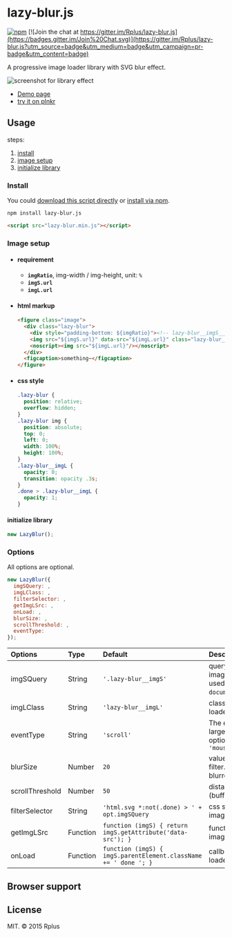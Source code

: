 # lazy-blur.js

[![npm](https://img.shields.io/npm/v/npm.svg)](https://www.npmjs.com/package/lazy-blur.js) [![Join the chat at https://gitter.im/Rplus/lazy-blur.js](https://badges.gitter.im/Join%20Chat.svg)](https://gitter.im/Rplus/lazy-blur.js?utm_source=badge&utm_medium=badge&utm_campaign=pr-badge&utm_content=badge)

A progressive image loader library with SVG blur effect.

![screenshot for library effect](https://lh3.googleusercontent.com/dZisilyOaq8OEsHVn0ViEhVSXF5_dAZ-vECq5rKzltF00bxI0B7WQqFrMtDBlR3qypJgvCx0Pfkj-pl5tY3D4hdDJctntnhDCq_t0XJ2Ic78cpoBnoGEwlCv6lOs20Mw0gtkjr2iPNl_5YVI1gwUsYq1VeT6II7OrnFkjN_4D0FaT6jfqZXzrNJj_c3gsWixOER5847Cst6mhqfqf2D1NjBOPN0NK3DVmKgX9hiKYwcQzFe5XfA8KGJESUJvvJhQV2-rIl1wSiITJ8n4VDlpVf7r1qK6VneiKakKGUMopjF4Hly5KuiRomEGKuetym_qzA6ldjTr_l_7EBRwgwRvztbthQAQItsl6I1LYl84FmeEhECcKPWF6b_EbFx23XwQEFoyn150YcIi7t3IZAcivtqbdhRZV9Ovm7amcLB-AaUjOcYQJxgSwEWQEbGgxjv14dzS2bJcI5GsdvXoYx1AWeQlxE_ywZgwXeurbhcSxMF3B4xVO16k-8bmjTDTSx2vQ6mJrbCN1n1ui-_aSr6Eqy2A03mmTBOL7s2Llm2hY6BOBNXlL6JBGp9eDz13VfrC9jjX=w347-h474-no)

* [Demo page](http://rplus.github.io/lazy-blur.js/demo.html)
* [try it on plnkr](http://plnkr.co/)

## Usage

steps:

1. [install](#install)
2. [image setup](#setup)
3. [initialize library](#initialize)

### <a name="install"></a>Install

You could [download this script directly](https://github.com/Rplus/lazy-blur.js/raw/master/dist/lazy-blur.min.js)
or [install via npm](https://www.npmjs.com/package/lazy-blur.js).

```bash
npm install lazy-blur.js
```

```html
<script src="lazy-blur.min.js"></script>
```

### <a name="setup"></a>Image setup

* #### requirement

  * **`imgRatio`**, img-width / img-height, unit: `%`
  * **`imgS.url`**
  * **`imgL.url`**

* #### html markup

  ```html
  <figure class="image">
    <div class="lazy-blur">
      <div style="padding-bottom: ${imgRatio}"><!-- lazy-blur__imgS__placeholder --></div>
      <img src="${imgS.url}" data-src="${imgL.url}" class="lazy-blur__imgS"/>
      <noscript><img src="${imgL.url}"/></noscript>
    </div>
    <figcaption>something~</figcaption>
  </figure>
  ```

* #### css style

  ```css
  .lazy-blur {
    position: relative;
    overflow: hidden;
  }
  .lazy-blur img {
    position: absolute;
    top: 0;
    left: 0;
    width: 100%;
    height: 100%;
  }
  .lazy-blur__imgL {
    opacity: 0;
    transition: opacity .3s;
  }
  .done > .lazy-blur__imgL {
    opacity: 1;
  }
  ```

#### <a name="initialize"></a>initialize library

```js
new LazyBlur();
```

### Options

All options are optional.

```js
new LazyBlur({
  imgSQuery: ,
  imgLClass: ,
  filterSelector: ,
  getImgLSrc: ,
  onLoad: ,
  blurSize: ,
  scrollThreshold: ,
  eventType:
});
```

| Options         | Type     | Default              | Description                                                                                 |
|:----------------|:---------|:---------------------|:--------------------------------------------------------------------------------------------|
| imgSQuery       | String   | `'.lazy-blur__imgS'` | query selector of small images. <br>used in `document.querySelectorAll`.                    |
| imgLClass       | String   | `'lazy-blur__imgL'`  | class name of large images loaded by lazy-blur.js.                                          |
| eventType       | String   | `'scroll'`           | The event to active loading large images.<br>optional: `'scroll'`, `'click'`, `'mouseover'` |
| blurSize        | Number   | `20`                 | value of svg gaussian blur filter. larger is more blurred.                                  |
| scrollThreshold | Number   | `50`                 | distance of scroll threshold (buffer), unit: `px`                                           |
| filterSelector  | String   | `'html.svg *:not(.done) > ' + opt.imgSQuery`                    | css selector for small images with SVG filter.   |
| getImgLSrc      | Function | `function (imgS) { return imgS.getAttribute('data-src'); }`     | function for getting large image's source url.   |
| onLoad          | Function | `function (imgS) { imgS.parentElement.className += ' done '; }` | callback for large image loaded.                 |

## Browser support

## License

MIT. © 2015 Rplus
